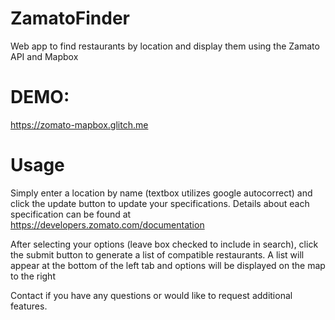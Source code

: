 # ZamatoFinder

Web app to find restaurants by location and display them using the Zamato API and Mapbox


# DEMO: 

https://zomato-mapbox.glitch.me

# Usage

Simply enter a location by name (textbox utilizes google autocorrect) and click the update button to update your 
specifications. Details about each specification can be found at https://developers.zomato.com/documentation

After selecting your options (leave box checked to include in search), click the submit button to generate a list of compatible restaurants. A list will appear at the bottom of the left tab and options will be displayed on the map to the right

Contact if you have any questions or would like to request additional features.
